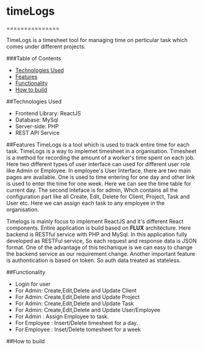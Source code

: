 # timeLogs 
===============

TimeLogs is a timesheet tool for managing time on perticular task which comes under different projects.

###Table of Contents  
* [Technologies Used][]
* [Features][]
* [Functionality][]
* [How to build][]

##Technologies Used

* Frontend Library: ReactJS
* Database: MySql
* Server-side: PHP
* REST API Service

##<a name="Features"></a>Features
TimeLogs is a tool which is used to track entire time for each task. TimeLogs is a way to implemet timesheet in a organisation. Timesheet is a method for recording the amount of a worker's time spent on each job. Here two different types of user interface can used for  different user role like Admin or Employee. In employee's User Interface, there are two main pages are available. One is used to time entering for one day and other link is used to enter the time for one week. Here we can see the time table for current day. The second inteface is for admin, Whch contains all the configuration part like all Create, Edit, Delete for Client, Project, Task and User etc. Here we can assign each task to any employee in the organisation. 

Timelogs is mainly focus to implement ReactJS and it's different React components. Entire application is build based on **FLUX** architecture. Here backend is RESTful service with PHP and MySql. In this application fully developed as RESTFul service, So each request and response data is JSON format. One of the advantage of this techanique is we can easy to change the backend service as our requirement change. Another important feature is authontication is based on token. So auth data treated as stateless.      

##<a name="Functionality"></a>Functionality

* Login for user
* For Admin: Create,Edit,Delete and Update Client
* For Admin: Create,Edit,Delete and Update Project
* For Admin: Create,Edit,Delete and Update Task
* For Admin: Create,Edit,Delete and Update User/Employee
* For Admin : Assign Employee to task.
* For Employee : Insert/Delete timesheet for a day.
* For Employee : Inset/Delete tomesheet for a week 

##<a name="Build"></a>How to build

[Technologies Used]: #Technology
[Features]: #Features
[Functionality]: #Functionality
[How to build]: #Build

